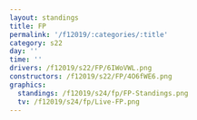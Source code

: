```yaml
---
layout: standings
title: FP
permalink: '/f12019/:categories/:title'
category: s22
day: ''
time: ''
drivers: /f12019/s22/FP/6IWoVWL.png
constructors: /f12019/s22/FP/4O6fWE6.png
graphics:
  standings: /f12019/s24/fp/FP-Standings.png
  tv: /f12019/s24/fp/Live-FP.png
---
```


